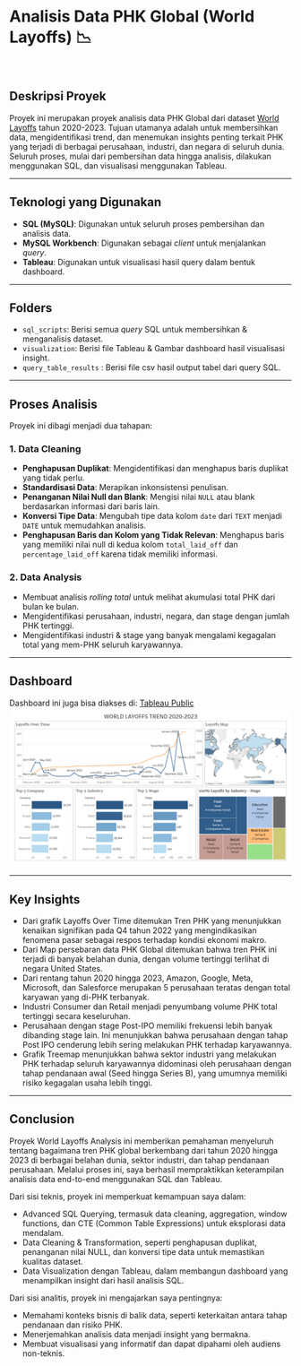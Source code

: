 # Analisis Data PHK Global (World Layoffs) 📉
<br>

## Deskripsi Proyek
Proyek ini merupakan proyek analisis data PHK Global dari dataset [World Layoffs](https://www.kaggle.com/datasets/previnpillay/world-layoffs-2020-2023) tahun 2020-2023. Tujuan utamanya adalah untuk membersihkan data, mengidentifikasi trend, dan menemukan insights penting terkait PHK yang terjadi di berbagai perusahaan, industri, dan negara di seluruh dunia. Seluruh proses, mulai dari pembersihan data hingga analisis, dilakukan menggunakan SQL, dan visualisasi menggunakan Tableau. 

---

## Teknologi yang Digunakan
* **SQL (MySQL)**: Digunakan untuk seluruh proses pembersihan dan analisis data.
* **MySQL Workbench**: Digunakan sebagai *client* untuk menjalankan *query*.
* **Tableau**: Digunakan untuk visualisasi hasil query dalam bentuk dashboard.

---

## Folders
* `sql_scripts`: Berisi semua *query* SQL untuk membersihkan & menganalisis dataset.
* `visualization`: Berisi file Tableau & Gambar dashboard hasil visualisasi insight.
* `query_table_results` : Berisi file csv hasil output tabel dari query SQL. 

---

## Proses Analisis
Proyek ini dibagi menjadi dua tahapan:

### 1. Data Cleaning
* **Penghapusan Duplikat**: Mengidentifikasi dan menghapus baris duplikat yang tidak perlu.
* **Standardisasi Data**: Merapikan inkonsistensi penulisan.
* **Penanganan Nilai Null dan Blank**: Mengisi nilai `NULL` atau blank berdasarkan informasi dari baris lain.
* **Konversi Tipe Data**: Mengubah tipe data kolom `date` dari `TEXT` menjadi `DATE` untuk memudahkan analisis.
* **Penghapusan Baris dan Kolom yang Tidak Relevan**: Menghapus baris yang memiliki nilai null di kedua kolom `total_laid_off` dan `percentage_laid_off` karena tidak memiliki informasi.

### 2. Data Analysis
* Membuat analisis *rolling total* untuk melihat akumulasi total PHK dari bulan ke bulan.
* Mengidentifikasi perusahaan, industri, negara, dan stage dengan jumlah PHK tertinggi.
* Mengidentifikasi industri & stage yang banyak mengalami kegagalan total yang mem-PHK seluruh karyawannya. 

---

## Dashboard
Dashboard ini juga bisa diakses di: [Tableau Public](https://www.kaggle.com/datasets/previnpillay/world-layoffs-2020-2023)
<img src="visualization/World Layoffs Trend Dashboard.png" alt="World Layoffs Trend Dashboard" width="1000">

---

## Key Insights
* Dari grafik Layoffs Over Time ditemukan Tren PHK yang menunjukkan kenaikan signifikan pada Q4 tahun 2022 yang mengindikasikan fenomena pasar sebagai respos terhadap kondisi ekonomi makro.
* Dari Map persebaran data PHK Global ditemukan bahwa tren PHK ini terjadi di banyak belahan dunia, dengan volume tertinggi terlihat di negara United States.
* Dari rentang tahun 2020 hingga 2023, Amazon, Google, Meta, Microsoft, dan Salesforce merupakan 5 perusahaan teratas dengan total karyawan yang di-PHK terbanyak.
* Industri Consumer dan Retail menjadi penyumbang volume PHK total tertinggi secara keseluruhan.
* Perusahaan dengan stage Post-IPO memiliki frekuensi lebih banyak dibanding stage lain. Ini menunjukkan bahwa perusahaan dengan tahap Post IPO cenderung lebih sering melakukan PHK terhadap karyawannya.
* Grafik Treemap menunjukkan bahwa sektor industri yang melakukan PHK terhadap seluruh karyawannya didominasi oleh perusahaan dengan tahap pendanaan awal (Seed hingga Series B), yang umumnya memiliki risiko kegagalan usaha lebih tinggi.

---

## Conclusion
Proyek World Layoffs Analysis ini memberikan pemahaman menyeluruh tentang bagaimana tren PHK global berkembang dari tahun 2020 hingga 2023 di berbagai belahan dunia, sektor industri, dan tahap pendanaan perusahaan. Melalui proses ini, saya berhasil mempraktikkan keterampilan analisis data end-to-end menggunakan SQL dan Tableau.

Dari sisi teknis, proyek ini memperkuat kemampuan saya dalam:
* Advanced SQL Querying, termasuk data cleaning, aggregation, window functions, dan CTE (Common Table Expressions) untuk eksplorasi data mendalam.
* Data Cleaning & Transformation, seperti penghapusan duplikat, penanganan nilai NULL, dan konversi tipe data untuk memastikan kualitas dataset.
* Data Visualization dengan Tableau, dalam membangun dashboard yang menampilkan insight dari hasil analisis SQL.

Dari sisi analitis, proyek ini mengajarkan saya pentingnya:
* Memahami konteks bisnis di balik data, seperti keterkaitan antara tahap pendanaan dan risiko PHK.
* Menerjemahkan analisis data menjadi insight yang bermakna.
* Membuat visualisasi yang informatif dan dapat dipahami oleh audiens non-teknis.
